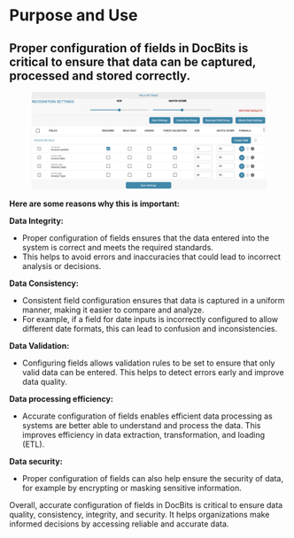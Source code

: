 # Purpose and Use

## Proper configuration of fields in DocBits is critical to ensure that data can be captured, processed and stored correctly.&#x20;

<figure><img src="../../../../../.gitbook/assets/image (110).png" alt=""><figcaption></figcaption></figure>

**Here are some reasons why this is important:**

**Data Integrity:**

* Proper configuration of fields ensures that the data entered into the system is correct and meets the required standards.&#x20;
* This helps to avoid errors and inaccuracies that could lead to incorrect analysis or decisions.



**Data Consistency:**

* Consistent field configuration ensures that data is captured in a uniform manner, making it easier to compare and analyze.&#x20;
* For example, if a field for date inputs is incorrectly configured to allow different date formats, this can lead to confusion and inconsistencies.



**Data Validation:**

* Configuring fields allows validation rules to be set to ensure that only valid data can be entered. This helps to detect errors early and improve data quality.



**Data processing efficiency:**

* Accurate configuration of fields enables efficient data processing as systems are better able to understand and process the data. This improves efficiency in data extraction, transformation, and loading (ETL).



**Data security:**

* Proper configuration of fields can also help ensure the security of data, for example by encrypting or masking sensitive information.



Overall, accurate configuration of fields in DocBits is critical to ensure data quality, consistency, integrity, and security. It helps organizations make informed decisions by accessing reliable and accurate data.



